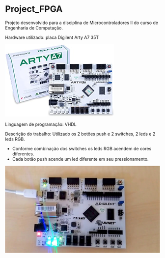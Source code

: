 # Project_FPGA
Projeto desenvolvido para a disciplina de Microcontroladores II do curso de Engenharia de Computação.

Hardware utilizado: placa Digilent Arty A7 35T


![alt text](https://github.com/jessenKS/Project_FPGA/blob/main/Images/arty.jpg)


Linguagem de programação: VHDL

Descrição do trabalho: Utilizado os 2 botões push e 2 switches, 2 leds e 2 leds RGB.

- Conforme combinação dos switches os leds RGB acendem de cores diferentes.
- Cada botão push acende um led diferente em seu pressionamento.


![alt text](https://github.com/jessenKS/Project_FPGA/blob/main/Images/ledsArty.jpg)
